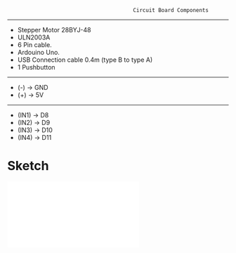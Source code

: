                                             Circuit Board Components 
-----------------------------------------------------------

- Stepper Motor 28BYJ-48
- ULN2003A
- 6 Pin cable.
- Ardouino Uno. 
- USB Connection cable 0.4m (type B to type A)
- 1 Pushbutton



---------------------------------------------------------------

- (-) -> GND
- (+) -> 5V

---------------------------------------------------------------

- (IN1) -> D8
- (IN2) -> D9
- (IN3) -> D10
- (IN4) -> D11

# Sketch
![](Circuit/SMC_Circuit.PDF)
